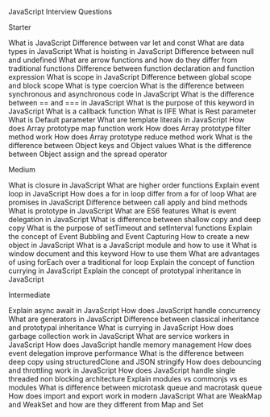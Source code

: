 JavaScript Interview Questions

Starter

What is JavaScript
Difference between var let and const
What are data types in JavaScript
What is hoisting in JavaScript
Difference between null and undefined
What are arrow functions and how do they differ from traditional functions
Difference between function declaration and function expression
What is scope in JavaScript
Difference between global scope and block scope
What is type coercion
What is the difference between synchronous and asynchronous code in JavaScript
What is the difference between == and === in JavaScript
What is the purpose of this keyword in JavaScript
What is a callback function
What is IIFE
What is Rest parameter
What is Default parameter
What are template literals in JavaScript
How does Array prototype map function work
How does Array prototype filter method work
How does Array prototype reduce method work
What is the difference between Object keys and Object values
What is the difference between Object assign and the spread operator

Medium

What is closure in JavaScript
What are higher order functions
Explain event loop in JavaScript
How does a for in loop differ from a for of loop
What are promises in JavaScript
Difference between call apply and bind methods
What is prototype in JavaScript
What are ES6 features
What is event delegation in JavaScript
What is difference between shallow copy and deep copy
What is the purpose of setTimeout and setInterval functions
Explain the concept of Event Bubbling and Event Capturing
How to create a new object in JavaScript
What is a JavaScript module and how to use it
What is window document and this keyword How to use them
What are advantages of using forEach over a traditional for loop
Explain the concept of function currying in JavaScript
Explain the concept of prototypal inheritance in JavaScript

Intermediate

Explain async await in JavaScript
How does JavaScript handle concurrency
What are generators in JavaScript
Difference between classical inheritance and prototypal inheritance
What is currying in JavaScript
How does garbage collection work in JavaScript
What are service workers in JavaScript
How does JavaScript handle memory management
How does event delegation improve performance
What is the difference between deep copy using structuredClone and JSON stringify
How does debouncing and throttling work in JavaScript
How does JavaScript handle single threaded non blocking architecture
Explain modules vs commonjs vs es modules
What is difference between microtask queue and macrotask queue
How does import and export work in modern JavaScript
What are WeakMap and WeakSet and how are they different from Map and Set
